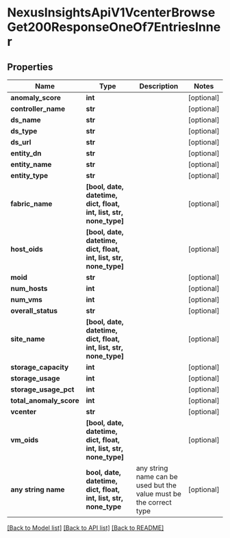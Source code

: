 # NexusInsightsApiV1VcenterBrowseGet200ResponseOneOf7EntriesInner


## Properties
Name | Type | Description | Notes
------------ | ------------- | ------------- | -------------
**anomaly_score** | **int** |  | [optional] 
**controller_name** | **str** |  | [optional] 
**ds_name** | **str** |  | [optional] 
**ds_type** | **str** |  | [optional] 
**ds_url** | **str** |  | [optional] 
**entity_dn** | **str** |  | [optional] 
**entity_name** | **str** |  | [optional] 
**entity_type** | **str** |  | [optional] 
**fabric_name** | **[bool, date, datetime, dict, float, int, list, str, none_type]** |  | [optional] 
**host_oids** | **[bool, date, datetime, dict, float, int, list, str, none_type]** |  | [optional] 
**moid** | **str** |  | [optional] 
**num_hosts** | **int** |  | [optional] 
**num_vms** | **int** |  | [optional] 
**overall_status** | **str** |  | [optional] 
**site_name** | **[bool, date, datetime, dict, float, int, list, str, none_type]** |  | [optional] 
**storage_capacity** | **int** |  | [optional] 
**storage_usage** | **int** |  | [optional] 
**storage_usage_pct** | **int** |  | [optional] 
**total_anomaly_score** | **int** |  | [optional] 
**vcenter** | **str** |  | [optional] 
**vm_oids** | **[bool, date, datetime, dict, float, int, list, str, none_type]** |  | [optional] 
**any string name** | **bool, date, datetime, dict, float, int, list, str, none_type** | any string name can be used but the value must be the correct type | [optional]

[[Back to Model list]](../README.md#documentation-for-models) [[Back to API list]](../README.md#documentation-for-api-endpoints) [[Back to README]](../README.md)


